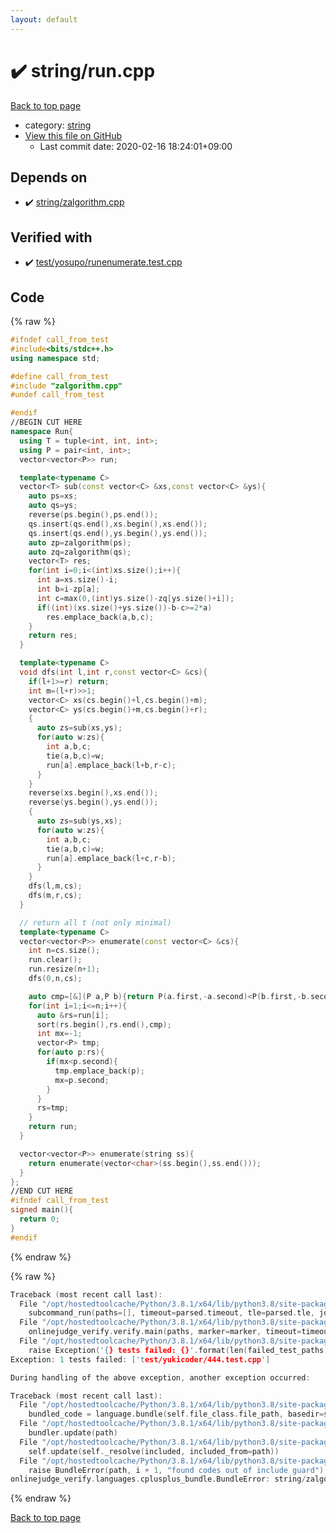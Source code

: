 ```yaml
---
layout: default
---
```


<!-- mathjax config similar to math.stackexchange -->
<script type="text/javascript" async
  src="https://cdnjs.cloudflare.com/ajax/libs/mathjax/2.7.5/MathJax.js?config=TeX-MML-AM_CHTML">
</script>
<script type="text/x-mathjax-config">
  MathJax.Hub.Config({
    TeX: { equationNumbers: { autoNumber: "AMS" }},
    tex2jax: {
      inlineMath: [ ['$','$'] ],
      processEscapes: true
    },
    "HTML-CSS": { matchFontHeight: false },
    displayAlign: "left",
    displayIndent: "2em"
  });
</script>

<script type="text/javascript" src="https://cdnjs.cloudflare.com/ajax/libs/jquery/3.4.1/jquery.min.js"></script>
<script src="https://cdn.jsdelivr.net/npm/jquery-balloon-js@1.1.2/jquery.balloon.min.js" integrity="sha256-ZEYs9VrgAeNuPvs15E39OsyOJaIkXEEt10fzxJ20+2I=" crossorigin="anonymous"></script>
<script type="text/javascript" src="../../assets/js/copy-button.js"></script>
<link rel="stylesheet" href="../../assets/css/copy-button.css" />


# :heavy_check_mark: string/run.cpp

<a href="../../index.html">Back to top page</a>

* category: <a href="../../index.html#b45cffe084dd3d20d928bee85e7b0f21">string</a>
* <a href="{{ site.github.repository_url }}/blob/master/string/run.cpp">View this file on GitHub</a>
    - Last commit date: 2020-02-16 18:24:01+09:00




## Depends on

* :heavy_check_mark: <a href="zalgorithm.cpp.html">string/zalgorithm.cpp</a>


## Verified with

* :heavy_check_mark: <a href="../../verify/test/yosupo/runenumerate.test.cpp.html">test/yosupo/runenumerate.test.cpp</a>


## Code

<a id="unbundled"></a>
{% raw %}
```cpp
#ifndef call_from_test
#include<bits/stdc++.h>
using namespace std;

#define call_from_test
#include "zalgorithm.cpp"
#undef call_from_test

#endif
//BEGIN CUT HERE
namespace Run{
  using T = tuple<int, int, int>;
  using P = pair<int, int>;
  vector<vector<P>> run;

  template<typename C>
  vector<T> sub(const vector<C> &xs,const vector<C> &ys){
    auto ps=xs;
    auto qs=ys;
    reverse(ps.begin(),ps.end());
    qs.insert(qs.end(),xs.begin(),xs.end());
    qs.insert(qs.end(),ys.begin(),ys.end());
    auto zp=zalgorithm(ps);
    auto zq=zalgorithm(qs);
    vector<T> res;
    for(int i=0;i<(int)xs.size();i++){
      int a=xs.size()-i;
      int b=i-zp[a];
      int c=max(0,(int)ys.size()-zq[ys.size()+i]);
      if((int)(xs.size()+ys.size())-b-c>=2*a)
        res.emplace_back(a,b,c);
    }
    return res;
  }

  template<typename C>
  void dfs(int l,int r,const vector<C> &cs){
    if(l+1>=r) return;
    int m=(l+r)>>1;
    vector<C> xs(cs.begin()+l,cs.begin()+m);
    vector<C> ys(cs.begin()+m,cs.begin()+r);
    {
      auto zs=sub(xs,ys);
      for(auto w:zs){
        int a,b,c;
        tie(a,b,c)=w;
        run[a].emplace_back(l+b,r-c);
      }
    }
    reverse(xs.begin(),xs.end());
    reverse(ys.begin(),ys.end());
    {
      auto zs=sub(ys,xs);
      for(auto w:zs){
        int a,b,c;
        tie(a,b,c)=w;
        run[a].emplace_back(l+c,r-b);
      }
    }
    dfs(l,m,cs);
    dfs(m,r,cs);
  }

  // return all t (not only minimal)
  template<typename C>
  vector<vector<P>> enumerate(const vector<C> &cs){
    int n=cs.size();
    run.clear();
    run.resize(n+1);
    dfs(0,n,cs);

    auto cmp=[&](P a,P b){return P(a.first,-a.second)<P(b.first,-b.second);};
    for(int i=1;i<=n;i++){
      auto &rs=run[i];
      sort(rs.begin(),rs.end(),cmp);
      int mx=-1;
      vector<P> tmp;
      for(auto p:rs){
        if(mx<p.second){
          tmp.emplace_back(p);
          mx=p.second;
        }
      }
      rs=tmp;
    }
    return run;
  }

  vector<vector<P>> enumerate(string ss){
    return enumerate(vector<char>(ss.begin(),ss.end()));
  }
};
//END CUT HERE
#ifndef call_from_test
signed main(){
  return 0;
}
#endif

```
{% endraw %}

<a id="bundled"></a>
{% raw %}
```cpp
Traceback (most recent call last):
  File "/opt/hostedtoolcache/Python/3.8.1/x64/lib/python3.8/site-packages/onlinejudge_verify/main.py", line 186, in main
    subcommand_run(paths=[], timeout=parsed.timeout, tle=parsed.tle, jobs=parsed.jobs)
  File "/opt/hostedtoolcache/Python/3.8.1/x64/lib/python3.8/site-packages/onlinejudge_verify/main.py", line 64, in subcommand_run
    onlinejudge_verify.verify.main(paths, marker=marker, timeout=timeout, tle=tle, jobs=jobs)
  File "/opt/hostedtoolcache/Python/3.8.1/x64/lib/python3.8/site-packages/onlinejudge_verify/verify.py", line 133, in main
    raise Exception('{} tests failed: {}'.format(len(failed_test_paths), [str(path.relative_to(pathlib.Path.cwd())) for path in failed_test_paths]))
Exception: 1 tests failed: ['test/yukicoder/444.test.cpp']

During handling of the above exception, another exception occurred:

Traceback (most recent call last):
  File "/opt/hostedtoolcache/Python/3.8.1/x64/lib/python3.8/site-packages/onlinejudge_verify/docs.py", line 347, in write_contents
    bundled_code = language.bundle(self.file_class.file_path, basedir=self.cpp_source_path)
  File "/opt/hostedtoolcache/Python/3.8.1/x64/lib/python3.8/site-packages/onlinejudge_verify/languages/cplusplus.py", line 63, in bundle
    bundler.update(path)
  File "/opt/hostedtoolcache/Python/3.8.1/x64/lib/python3.8/site-packages/onlinejudge_verify/languages/cplusplus_bundle.py", line 182, in update
    self.update(self._resolve(included, included_from=path))
  File "/opt/hostedtoolcache/Python/3.8.1/x64/lib/python3.8/site-packages/onlinejudge_verify/languages/cplusplus_bundle.py", line 151, in update
    raise BundleError(path, i + 1, "found codes out of include guard")
onlinejudge_verify.languages.cplusplus_bundle.BundleError: string/zalgorithm.cpp: line 5: found codes out of include guard

```
{% endraw %}

<a href="../../index.html">Back to top page</a>

